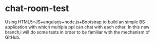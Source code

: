 # chat-room-test
Using HTML5+JS+angularjs+node.js+Bootstrap to build an simple BS application with which multiple ppl can chat with each other.
In this new branch,i will do some tests in order to be familiar with the mechanism of GitHub.
